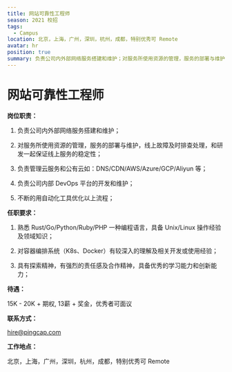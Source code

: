 ```yaml
---
title: 网站可靠性工程师
season: 2021 校招 
tags:
  - Campus
location: 北京，上海，广州，深圳，杭州，成都，特别优秀可 Remote
avatar: hr
position: true
summary: 负责公司内外部网络服务搭建和维护；对服务所使用资源的管理，服务的部署与维护，线上故障及时排查处理，和研发一起保证线上服务的稳定性；负责管理云服务和公有云如：DNS/CDN/AWS/Azure/GCP/Aliyun 等.
---
```


# 网站可靠性工程师

**岗位职责：**

1. 负责公司内外部网络服务搭建和维护；

2. 对服务所使用资源的管理，服务的部署与维护，线上故障及时排查处理，和研发一起保证线上服务的稳定性；

3. 负责管理云服务和公有云如：DNS/CDN/AWS/Azure/GCP/Aliyun 等；

4. 负责公司内部 DevOps 平台的开发和维护；

5. 不断的用自动化工具优化以上流程；


**任职要求：**

1. 熟悉 Rust/Go/Python/Ruby/PHP 一种编程语言，具备 Unix/Linux 操作经验及领域知识；

2. 对容器编排系统（K8s、Docker）有较深入的理解及相关开发或使用经验；

3. 具有探索精神，有强烈的责任感及合作精神，具备优秀的学习能力和创新能力；



**待遇：**

15K - 20K + 期权, 13薪 + 奖金，优秀者可面议

**联系方式：**

hire@pingcap.com

**工作地点：**

北京，上海，广州，深圳，杭州，成都，特别优秀可 Remote
